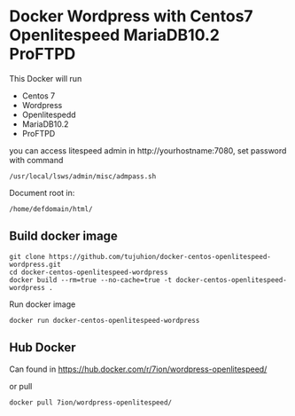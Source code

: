 # Docker Wordpress with Centos7 Openlitespeed MariaDB10.2 ProFTPD

This Docker will run

- Centos 7
- Wordpress
- Openlitespedd
- MariaDB10.2
- ProFTPD

you can access litespeed admin in http://yourhostname:7080, set password with command

```/usr/local/lsws/admin/misc/admpass.sh```

Document root in:
```
/home/defdomain/html/
```
## Build docker image
```
git clone https://github.com/tujuhion/docker-centos-openlitespeed-wordpress.git
cd docker-centos-openlitespeed-wordpress
docker build --rm=true --no-cache=true -t docker-centos-openlitespeed-wordpress .
```
Run docker image
```
docker run docker-centos-openlitespeed-wordpress
```
## Hub Docker

Can found in https://hub.docker.com/r/7ion/wordpress-openlitespeed/

or pull
```
docker pull 7ion/wordpress-openlitespeed/
```
